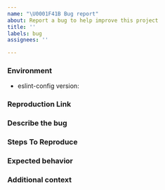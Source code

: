 ```yaml
---
name: "\U0001F41B Bug report"
about: Report a bug to help improve this project
title: ''
labels: bug
assignees: ''

---
```


<!-- 
- make sure that you have correctly setup this package according to th documentation in the readme
- search on the existing issues, your problem may have already be answered or even solved
- describe your issue in a clear and concise way
- use English in your reports
-->

### Environment

- eslint-config version: <!-- ex: v0.1.0 -->

### Reproduction Link
<!-- 
A minimal test case, either:
- a minimal demo on Stackblitz, Codesandbox or similar tools
- a github repository with a minimal setup
-->

### Describe the bug
<!-- A clear and concise description of what the bug is. -->

### Steps To Reproduce
<!-- Steps to reproduce the behavior 
1. First step
2. Second step
3. Third step
4. Etc.
-->

### Expected behavior
<!-- A clear and concise description of what you expected to happen. -->

### Additional context
<!-- Add any other context about the problem here. -->
